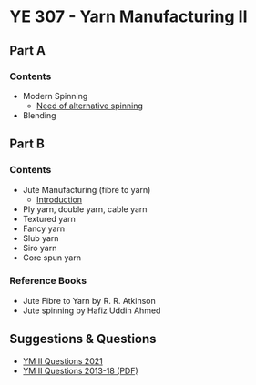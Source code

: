 # YE 307 - Yarn Manufacturing II

## Part A

### Contents

- Modern Spinning
  - [Need of alternative spinning](./part-a/modern-spinning/1-need-of-alternative-spinning.md)
- Blending

## Part B

### Contents

- Jute Manufacturing (fibre to yarn)
  - [Introduction](./part-b/01-jute-manufacturing/01-introduction.md)
- Ply yarn, double yarn, cable yarn
- Textured yarn
- Fancy yarn
- Slub yarn
- Siro yarn
- Core spun yarn

### Reference Books

- Jute Fibre to Yarn by R. R. Atkinson
- Jute spinning by Hafiz Uddin Ahmed

## Suggestions & Questions

- [YM II Questions 2021](./questions/YM-II-question-2021.md)
- [YM II Questions 2013-18 (PDF)](./questions/YM-II-questions-2013-18.pdf)
